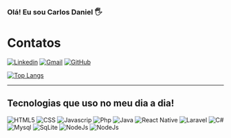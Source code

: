 ### Olá! Eu sou Carlos Daniel 🖐️
#
# Contatos

[![Linkedin](https://img.shields.io/badge/LinkedIn-0077B5?style=for-the-badge&logo=linkedin&logoColor=white)](https://www.linkedin.com/in/carlos-daniel-alves-dias-27a313112/)
[![Gmail](https://img.shields.io/badge/Gmail-D14836?style=for-the-badge&logo=gmail&logoColor=white)](mailto:carlosdaniel.prog@gmail.com)
[![GitHub](https://img.shields.io/badge/GitHub-100000?style=for-the-badge&logo=github&logoColor=white)](https://github.com/CarlosHxH)

[![Top Langs](https://github-readme-stats.vercel.app/api/top-langs/?username=CarlosHxH&layout=compact)](https://github.com/CarlosHxH)

<hr>

## Tecnologias que uso no meu dia a dia!

<div>
    <img src="https://img.shields.io/badge/HTML5-E34F26?style=for-the-badge&logo=html5&logoColor=white" alt="HTML5">
    <img src="https://img.shields.io/badge/CSS3-1572B6?style=for-the-badge&logo=css3&logoColor=white" alt="CSS">
    <img src="https://img.shields.io/badge/JavaScript-F7DF1E?style=for-the-badge&logo=javascript&logoColor=black" alt="Javascrip">
    <img src="https://img.shields.io/badge/PHP-777BB4?style=for-the-badge&logo=php&logoColor=white" alt="Php">
    <img src="https://img.shields.io/badge/Java-ED8B00?style=for-the-badge&logo=java&logoColor=white" alt="Java">
    <img src="https://img.shields.io/badge/React_Native-20232A?style=for-the-badge&logo=react&logoColor=61DAFB" alt="React Native">
    <img src="https://img.shields.io/badge/Laravel-FF2D20?style=for-the-badge&logo=laravel&logoColor=white" alt="Laravel">
    <img src="https://img.shields.io/badge/C%23-239120?style=for-the-badge&logo=c-sharp&logoColor=white" alt="C#">
    <img src="https://img.shields.io/badge/MySQL-00000F?style=for-the-badge&logo=mysql&logoColor=white" alt="Mysql">
    <img src="https://img.shields.io/badge/SQLite-07405E?style=for-the-badge&logo=sqlite&logoColor=white" alt="SqLite">
    <img src="https://img.shields.io/badge/Node.js-43853D?style=for-the-badge&logo=node.js&logoColor=white" alt="NodeJs">
    <img src="https://img.shields.io/badge/Python-3776AB?style=for-the-badge&logo=python&logoColor=white" alt="NodeJs">
    
</div>

